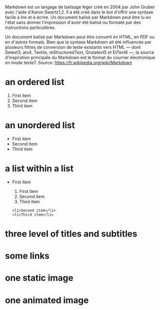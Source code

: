 Markdown est un langage de balisage léger créé en 2004 par John Gruber avec l'aide d'Aaron Swartz1,2. Il a été créé dans le but d'offrir une syntaxe facile à lire et à écrire. Un document balisé par Markdown peut être lu en l'état sans donner l’impression d'avoir été balisé ou formaté par des instructions particulières.

Un document balisé par Markdown peut être converti en HTML, en PDF ou en d'autres formats. Bien que la syntaxe Markdown ait été influencée par plusieurs filtres de conversion de texte existants vers HTML — dont Setext3, atx4, Textile, reStructuredText, Grutatext5 et EtText6 —, la source d’inspiration principale du Markdown est le format du courrier électronique en mode texte7.
Source: https://fr.wikipedia.org/wiki/Markdown
# an ordered list
<ol>
    <li>First item</li>
    <li>Second item</li>
    <li>Third item</li>
</ol>

# an unordered list
<ul>
    <li>First item</li>
    <li>Second item</li>
    <li>Third item</li>
</ul>

# a list within a list
<ul>
    <li>First item</li>
	<ol>
		<li>First item</li>
    		<li>Second item</li>
    		<li>Third item</li>
	</ol>
		
    <li>Second item</li>
    <li>Third item</li>
</ul>

# three level of titles and subtitles

# some links

# one static image

# one animated image


